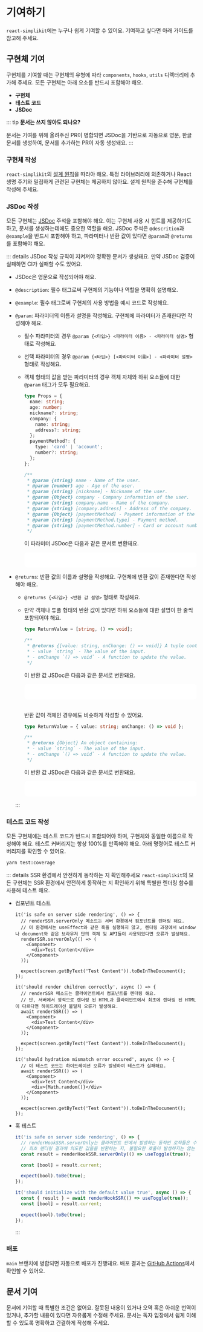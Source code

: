 # 기여하기

`react-simplikit`에는 누구나 쉽게 기여할 수 있어요. 기여하고 싶다면 아래 가이드를 참고해 주세요.

## 구현체 기여

구현체를 기여할 때는 구현체의 유형에 따라 `components`, `hooks`, `utils` 디렉터리에 추가해 주세요. 모든 구현체는 아래 요소를 반드시 포함해야 해요.

- **구현체**
- **테스트 코드**
- **JSDoc**

::: tip
**문서는 쓰지 않아도 되나요?**

문서는 기여를 위해 올려주신 PR이 병합되면 JSDoc을 기반으로 자동으로 영문, 한글 문서를 생성하여, 문서를 추가하는 PR이 자동 생성돼요.
:::

### 구현체 작성

`react-simplikit`의 [설계 원칙](./design-principles)을 따라야 해요. 특정 라이브러리에 의존하거나 React 생명 주기와 밀접하게 관련된 구현체는 제공하지 않아요. 설계 원칙을 준수해 구현체를 작성해 주세요.

### JSDoc 작성

모든 구현체는 [JSDoc](<(https://jsdoc.app/)>) 주석을 포함해야 해요. 이는 구현체 사용 시 힌트를 제공하기도 하고, 문서를 생성하는데에도 중요한 역할을 해요.
JSDoc 주석은 `@descrition`과 `@example`을 반드시 포함해야 하고, 파라미터나 반환 값이 있다면 `@param`과 `@returns`를 포함해야 해요.

::: details JSDoc 작성 규칙이 지켜져야 정확한 문서가 생성돼요. 만약 JSDoc 검증이 실패하면 CI가 실패할 수도 있어요.

- JSDoc은 영문으로 작성되어야 해요.
- `@description`: 필수 태그로써 구현체의 기능이나 역할을 명확히 설명해요.
- `@example`: 필수 태그로써 구현체의 사용 방법을 예시 코드로 작성해요.
- `@param`: 파라미터의 이름과 설명을 작성해요. 구현체에 파라미터가 존재한다면 작성해야 해요.

  - 필수 파라미터의 경우 `@param {<타입>} <파라미터 이름> - <파라미터 설명>` 형태로 작성해요.
  - 선택 파라미터의 경우 `@param {<타입>} [<파라미터 이름>] - <파라미터 설명>` 형태로 작성해요.
  - 객체 형태의 값을 받는 파라미터의 경우 객체 자체와 하위 요소들에 대한 `@param` 태그가 모두 필요해요.

    ```ts
    type Props = {
      name: string;
      age: number;
      nickname?: string;
      company: {
        name: string;
        address?: string;
      };
      paymentMethod?: {
        type: 'card' | 'account';
        number?: string;
      };
    };

    /**
     * @param {string} name - Name of the user.
     * @param {number} age - Age of the user.
     * @param {string} [nickname] - Nickname of the user.
     * @param {Object} company - Company information of the user.
     * @param {string} company.name - Name of the company.
     * @param {string} [company.address] - Address of the company.
     * @param {Object} [paymentMethod] - Payment information of the user.
     * @param {string} [paymentMethod.type] - Payment method.
     * @param {string} [paymentMethod.number] - Card or account number.
     */
    ```

    이 파라미터 JSDoc은 다음과 같은 문서로 변환돼요.

    <div style="background: white; padding: 20px 24px; border-radius: 8px;">
      <Interface
        required
        name="name"
        type="string"
        description="Name of the user."
      />
      <Interface
        required
        name="age"
        type="number"
        description="Age of the user."
      />
      <Interface
        name="nickname"
        type="string"
        description="Nickname of the user."
      />
      <Interface
        required
        name="company"
        type="Object"
        description="Company information of the user."
        :nested="[
          {
            name: 'company.name',
            type: 'string',
            description: 'Name of the company.',
            required: true,
          },
          {
            name: 'company.address',
            type: 'string',
            description: 'Address of the company.',
          },  
        ]"
      />
      <Interface
        name="paymentMethod"
        type="Object"
        description="Payment information of the user."
        :nested="[
          {
            name: 'paymentMethod.type',
            type: 'string',
            description: 'Payment method.',
            required: true,
          },
          {
            name: 'paymentMethod.number',
            type: 'string',
            description: 'Card or account number.',
          },
        ]"
      />
    </div>

- `@returns`: 반환 값의 이름과 설명을 작성해요. 구현체에 반환 값이 존재한다면 작성해야 해요.

  - `@returns {<타입>} <반환 값 설명>` 형태로 작성해요.
  - 만약 객체나 튜플 형태의 반환 값이 있다면 하위 요소들에 대한 설명이 한 줄씩 포함되어야 해요.

    ```ts
    type ReturnValue = [string, () => void];

    /**
     * @returns {[value: string, onChange: () => void]} A tuple containing:
     * - value `string` - The value of the input.
     * - onChange `() => void` - A function to update the value.
     */
    ```

    이 반환 값 JSDoc은 다음과 같은 문서로 변환돼요.

    <div style="background: white; padding: 20px 24px; border-radius: 8px;">
      <Interface
        name=""
        type="[value: string, onChange: () => void]"
        description="A tuple containing:"
        :nested="[
          {
            name: 'value',
            type: 'string',
            description: 'The value of the input.',
          },
          {
            name: 'onChange',
            type: '() => void',
            description: 'A function to update the value.',
          },
        ]"
      />
    </div>

    <br />

    반환 값이 객체인 경우에도 비슷하게 작성할 수 있어요.

    ```ts
    type ReturnValue = { value: string; onChange: () => void };

    /**
     * @returns {Object} An object containing:
     * - value `string` - The value of the input.
     * - onChange `() => void` - A function to update the value.
     */
    ```

    이 반환 값 JSDoc은 다음과 같은 문서로 변환돼요.

    <div style="background: white; padding: 20px 24px; border-radius: 8px;">
      <Interface
        name=""
        type="Object"
        description="An object containing:"
        :nested="[
          {
            name: 'value',
            type: 'string',
            description: 'The value of the input.',
          },
          {
            name: 'onChange',
            type: '() => void',
            description: 'A function to update the value.',
          },
        ]"
      />
    </div>

  :::

### 테스트 코드 작성

모든 구현체에는 테스트 코드가 반드시 포함되어야 하며, 구현체와 동일한 이름으로 작성해야 해요. 테스트 커버리지는 항상 100%를 만족해야 해요. 아래 명령어로 테스트 커버리지를 확인할 수 있어요.

```bash
yarn test:coverage
```

::: details SSR 환경에서 안전하게 동작하는 지 확인해주세요
`react-simplikit`의 모든 구현체는 SSR 환경에서 안전하게 동작하는 지 확인하기 위해 특별한 렌더링 함수를 사용해 테스트 해요.

- 컴포넌트 테스트

  ```tsx
  it('is safe on server side rendering', () => {
    // renderSSR.serverOnly 메소드는 서버 환경에서 컴포넌트를 렌더링 해요.
    // 이 환경에서는 useEffect와 같은 훅을 실행하지 않고, 렌더링 과정에서 window나 document와 같은 브라우저 단의 객체 및 API들이 사용되었다면 오류가 발생해요.
    renderSSR.serverOnly(() => (
      <Component>
        <div>Test Content</div>
      </Component>
    ));

    expect(screen.getByText('Test Content')).toBeInTheDocument();
  });

  it('should render children correctly', async () => {
    // renderSSR 메소드는 클라이언트에서 컴포넌트를 렌더링 해요.
    // 단, 서버에서 정적으로 렌더링 된 HTML과 클라이언트에서 최초에 렌더링 된 HTML이 다르다면 하이드레이션 불일치 오류가 발생해요.
    await renderSSR(() => (
      <Component>
        <div>Test Content</div>
      </Component>
    ));

    expect(screen.getByText('Test Content')).toBeInTheDocument();
  });

  it('should hydration mismatch error occured', async () => {
    // 이 테스트 코드는 하이드레이션 오류가 발생하여 테스트가 실패해요.
    await renderSSR(() => (
      <Component>
        <div>Test Content</div>
        <div>{Math.random()}</div>
      </Component>
    ));

    expect(screen.getByText('Test Content')).toBeInTheDocument();
  });
  ```

- 훅 테스트

  ```ts
  it('is safe on server side rendering', () => {
    // renderHookSSR.serverOnly는 클라이언트 단에서 발생하는 동적인 로직들은 수행하지 않기 때문에
    // 최초 렌더링 결과에 의도한 값들을 반환하는 지, 불필요한 호출이 발생하지는 않는 지 확인해요.
    const result = renderHookSSR.serverOnly(() => useToggle(true));

    const [bool] = result.current;

    expect(bool).toBe(true);
  });

  it('should initialize with the default value true', async () => {
    const { result } = await renderHookSSR(() => useToggle(true));
    const [bool] = result.current;

    expect(bool).toBe(true);
  });
  ```

  :::

### 배포

`main` 브랜치에 병합되면 자동으로 배포가 진행돼요. 배포 결과는 [GitHub Actions](https://github.com/toss/react-simplikit/actions)에서 확인할 수 있어요.

## 문서 기여

문서에 기여할 때 특별한 조건은 없어요. 잘못된 내용이 있거나 오역 혹은 아쉬운 번역이 있거나, 추가할 내용이 있다면 자유롭게 수정해 주세요. 문서는 독자 입장에서 쉽게 이해할 수 있도록 명확하고 간결하게 작성해 주세요.

